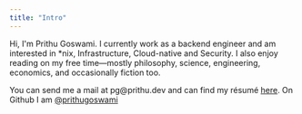 ```yaml
---
title: "Intro"
---
```

Hi, I'm Prithu Goswami. I currently work as a backend engineer and am
interested in \*nix, Infrastructure, Cloud-native and Security. I also enjoy
reading on my free time&mdash;mostly philosophy, science, engineering,
economics, and occasionally fiction too. 

You can send me a mail at pg\@prithu.dev and can find my résumé
[here](https://i.prithu.xyz/resume.pdf). On Github I am
[@prithugoswami](https://github.com/prithugoswami)
